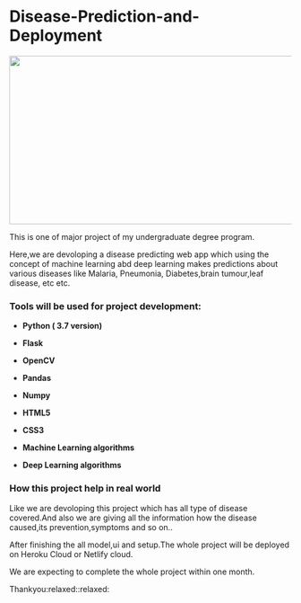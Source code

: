 # Disease-Prediction-and-Deployment

<img src=https://www2.lehigh.edu/sites/www2/files/media/chuah17conference.jpg width="1100" height="300" />
<p> This is one of major project of my undergraduate degree program.</p>
<p>Here,we are devoloping a disease predicting web app which using the concept of machine learning abd deep learning makes predictions about various diseases like Malaria, Pneumonia, Diabetes,brain tumour,leaf disease, etc etc.</p>




<h3> Tools will be used for project development: </h3>
<ul>
<li><p><b>Python ( 3.7 version)</b></p></li>
<li><p><b>Flask</b></p></li>
<li><p><b>OpenCV</b></p></li>
<li><p><b>Pandas</b></p></li>
<li><p><b>Numpy</b></p></li>
<li><p><b>HTML5</b></p></li>
<li><p><b>CSS3</b></p></li>
<li><p><b>Machine Learning algorithms</b></p></li>
<li><p><b>Deep Learning algorithms</b></p></li>
</ul>

<h3>How this project help in real world</h3>
<p>Like we are devoloping this project which has all type of disease covered.And also we are giving all the information how the disease caused,its prevention,symptoms and so on..</p>



  
  <p> After finishing the all model,ui and setup.The whole project will be deployed on Heroku Cloud or Netlify cloud.
  <br>
 <p> We are expecting to complete the whole project within one month.<p>

<p>Thankyou:relaxed::relaxed:</p>
